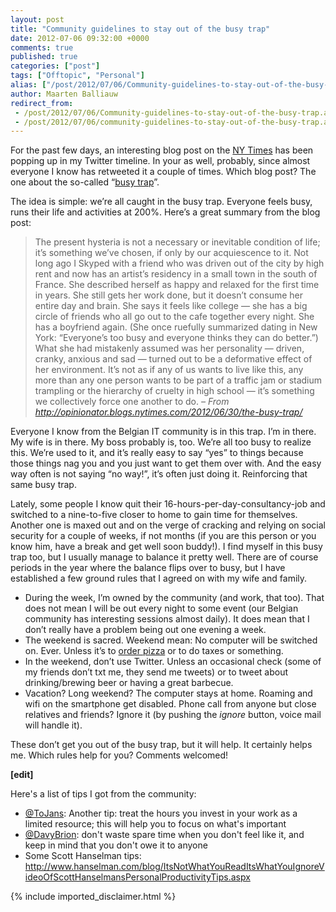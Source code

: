 ```yaml
---
layout: post
title: "Community guidelines to stay out of the busy trap"
date: 2012-07-06 09:32:00 +0000
comments: true
published: true
categories: ["post"]
tags: ["Offtopic", "Personal"]
alias: ["/post/2012/07/06/Community-guidelines-to-stay-out-of-the-busy-trap.aspx", "/post/2012/07/06/community-guidelines-to-stay-out-of-the-busy-trap.aspx"]
author: Maarten Balliauw
redirect_from:
 - /post/2012/07/06/Community-guidelines-to-stay-out-of-the-busy-trap.aspx
 - /post/2012/07/06/community-guidelines-to-stay-out-of-the-busy-trap.aspx
---
```

<p>For the past few days, an interesting blog post on the <a href="http://opinionator.blogs.nytimes.com/2012/06/30/the-busy-trap/">NY Times</a> has been popping up in my Twitter timeline. In your as well, probably, since almost everyone I know has retweeted it a couple of times. Which blog post? The one about the so-called &ldquo;<a href="http://opinionator.blogs.nytimes.com/2012/06/30/the-busy-trap/">busy trap</a>&rdquo;.</p>
<p>The idea is simple: we&rsquo;re all caught in the busy trap. Everyone feels busy, runs their life and activities at 200%. Here&rsquo;s a great summary from the blog post:</p>

<blockquote>
<p>The present hysteria is not a necessary or inevitable condition of life; it&rsquo;s something we&rsquo;ve chosen, if only by our acquiescence to it. Not long ago I Skyped with a friend who was driven out of the city by high rent and now has an artist&rsquo;s residency in a small town in the south of France. She described herself as happy and relaxed for the first time in years. She still gets her work done, but it doesn&rsquo;t consume her entire day and brain. She says it feels like college &mdash; she has a big circle of friends who all go out to the cafe together every night. She has a boyfriend again. (She once ruefully summarized dating in New York: &ldquo;Everyone&rsquo;s too busy and everyone thinks they can do better.&rdquo;) What she had mistakenly assumed was her personality &mdash; driven, cranky, anxious and sad &mdash; turned out to be a deformative effect of her environment. It&rsquo;s not as if any of us wants to live like this, any more than any one person wants to be part of a traffic jam or stadium trampling or the hierarchy of cruelty in high school &mdash; it&rsquo;s something we collectively force one another to do. <em>&ndash; From </em><a title="http://opinionator.blogs.nytimes.com/2012/06/30/the-busy-trap/" href="http://opinionator.blogs.nytimes.com/2012/06/30/the-busy-trap/"><em>http://opinionator.blogs.nytimes.com/2012/06/30/the-busy-trap/</em></a></p>

</blockquote>

<p>Everyone I know from the Belgian IT community is in this trap. I&rsquo;m in there. My wife is in there. My boss probably is, too. We&rsquo;re all too busy to realize this. We&rsquo;re used to it, and it&rsquo;s really easy to say &ldquo;yes&rdquo; to things because those things nag you and you just want to get them over with. And the easy way often is not saying &ldquo;no way!&rdquo;, it&rsquo;s often just doing it. Reinforcing that same busy trap.</p>
<p>Lately, some people I know quit their 16-hours-per-day-consultancy-job and switched to a nine-to-five closer to home to gain time for themselves. Another one is maxed out and on the verge of cracking and relying on social security for a couple of weeks, if not months (if you are this person or you know him, have a break and get well soon buddy!). I find myself in this busy trap too, but I usually manage to balance it pretty well. There are of course periods in the year where the balance flips over to busy, but I have established a few ground rules that I agreed on with my wife and family.</p>
<ul>
<li>During the week, I&rsquo;m owned by the community (and work, that too). That does not mean I will be out every night to some event (our Belgian community has interesting sessions almost daily). It does mean that I don&rsquo;t really have a problem being out one evening a week.</li>
<li>The weekend is sacred. Weekend mean: No computer will be switched on. Ever. Unless it&rsquo;s to <a href="http://www.pizza.be">order pizza</a> or to do taxes or something.</li>
<li>In the weekend, don&rsquo;t use Twitter. Unless an occasional check (some of my friends don&rsquo;t txt me, they send me tweets) or to tweet about drinking/brewing beer or having a great barbecue.</li>
<li>Vacation? Long weekend? The computer stays at home. Roaming and wifi on the smartphone get disabled. Phone call from anyone but close relatives and friends? Ignore it (by pushing the <em>ignore</em> button, voice mail will handle it).</li>
</ul>
<p>These don&rsquo;t get you out of the busy trap, but it will help. It certainly helps me. Which rules help for you? Comments welcomed!</p>
<p><strong>[edit]</strong></p>
<p>Here's a list of tips I got from the community:</p>
<ul>
<li><a href="http://twitter.com/ToJans" target="_blank">@ToJans</a>: Another tip: treat the hours you invest in your work as a limited resource; this will help you to focus on what's important</li>
<li><a href="http://twitter.com/DavyBrion" target="_blank">@DavyBrion</a>: don't waste spare time when you don't feel like it, and keep in mind that you don't owe it to anyone</li>
<li>Some Scott Hanselman tips: <a href="http://www.hanselman.com/blog/ItsNotWhatYouReadItsWhatYouIgnoreVideoOfScottHanselmansPersonalProductivityTips.aspx">http://www.hanselman.com/blog/ItsNotWhatYouReadItsWhatYouIgnoreVideoOfScottHanselmansPersonalProductivityTips.aspx</a></li>
</ul>
{% include imported_disclaimer.html %}
